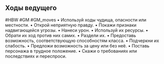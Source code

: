## **Ходы ведущего**

#HBW #GM #GM_moves 
• Используй ходы чудища, опасности или местности. 
• Открой неприятную правду. 
• Покажи признаки надвигающейся угрозы. 
• Нанеси урон. 
• Используй их ресурсы. 
• Обрати их ход против них самих. 
• Раздели их. 
• Предоставь возможность, соответствующую способностям класса. • Подчеркни их слабость. 
• Предложи возможность за цену или без неё. 
• Поставь персонажа в трудное положение. 
• Скажи о требованиях или последствиях и переспроси.